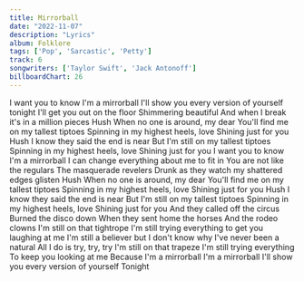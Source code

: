 ```yaml
---
title: Mirrorball
date: "2022-11-07"
description: "Lyrics"
album: Folklore
tags: ['Pop', 'Sarcastic', 'Petty']
track: 6
songwriters: ['Taylor Swift', 'Jack Antonoff']
billboardChart: 26
---
```


I want you to know
I'm a mirrorball
I'll show you every version of yourself tonight
I'll get you out on the floor
Shimmering beautiful
And when I break it's in a million pieces
Hush
When no one is around, my dear
You'll find me on my tallest tiptoes
Spinning in my highest heels, love
Shining just for you
Hush
I know they said the end is near
But I'm still on my tallest tiptoes
Spinning in my highest heels, love
Shining just for you
I want you to know
I'm a mirrorball
I can change everything about me to fit in
You are not like the regulars
The masquerade revelers
Drunk as they watch my shattered edges glisten
Hush
When no one is around, my dear
You'll find me on my tallest tiptoes
Spinning in my highest heels, love
Shining just for you
Hush
I know they said the end is near
But I'm still on my tallest tiptoes
Spinning in my highest heels, love
Shining just for you
And they called off the circus
Burned the disco down
When they sent home the horses
And the rodeo clowns
I'm still on that tightrope
I'm still trying everything to get you laughing at me
I'm still a believer but I don't know why
I've never been a natural
All I do is try, try, try
I'm still on that trapeze
I'm still trying everything
To keep you looking at me
Because I'm a mirrorball
I'm a mirrorball
I'll show you every version of yourself
Tonight